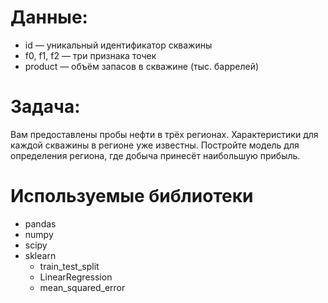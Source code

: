 # Данные:
- id — уникальный идентификатор скважины
- f0, f1, f2 — три признака точек
- product — объём запасов в скважине (тыс. баррелей)

# Задача:
Вам предоставлены пробы нефти в трёх регионах. Характеристики для каждой скважины в регионе уже известны. Постройте модель для определения региона, где добыча принесёт наибольшую прибыль.

# Используемые библиотеки
- pandas
- numpy
- scipy
- sklearn
  - train_test_split
  - LinearRegression
  - mean_squared_error
